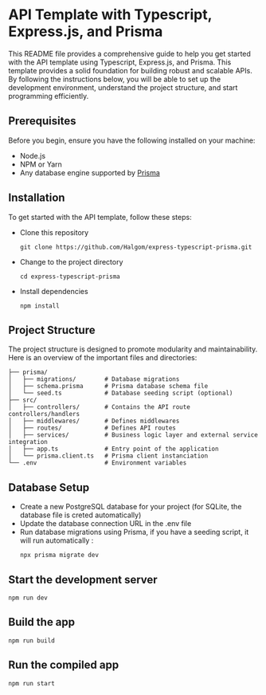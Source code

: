# API Template with Typescript, Express.js, and Prisma

This README file provides a comprehensive guide to help you get started with the API template using Typescript, Express.js, and Prisma. This template provides a solid foundation for building robust and scalable APIs. By following the instructions below, you will be able to set up the development environment, understand the project structure, and start programming efficiently.

## Prerequisites

Before you begin, ensure you have the following installed on your machine:
- Node.js
- NPM or Yarn
- Any database engine supported by [Prisma](https://www.prisma.io/docs/concepts/database-connectors)

## Installation

To get started with the API template, follow these steps:

- Clone this repository

  ```
  git clone https://github.com/Halgom/express-typescript-prisma.git
  ```

- Change to the project directory
  
  ```
  cd express-typescript-prisma
  ```

- Install dependencies

  ```
  npm install
  ```

## Project Structure

The project structure is designed to promote modularity and maintainability. Here is an overview of the important files and directories:

```
├── prisma/
│   ├── migrations/        # Database migrations
│   ├── schema.prisma      # Prisma database schema file
│   └── seed.ts            # Database seeding script (optional)
├── src/
│   ├── controllers/       # Contains the API route controllers/handlers
│   ├── middlewares/       # Defines middlewares
│   ├── routes/            # Defines API routes
│   ├── services/          # Business logic layer and external service integration
│   ├── app.ts             # Entry point of the application
│   └── prisma.client.ts   # Prisma client instanciation
└── .env                   # Environment variables
```

## Database Setup

- Create a new PostgreSQL database for your project (for SQLite, the database file is creted automatically)
- Update the database connection URL in the .env file
- Run database migrations using Prisma, if you have a seeding script, it will run automatically :
  ```
  npx prisma migrate dev
  ```

## Start the development server

```
npm run dev
```

## Build the app

```
npm run build
```

## Run the compiled app
```
npm run start
```
